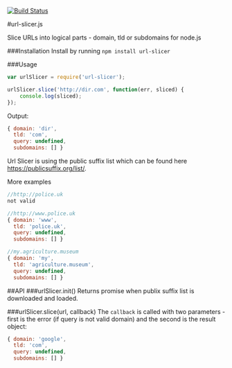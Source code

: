 [![Build Status](https://travis-ci.org/nacholibre/url-slicer.js.svg?branch=master)](https://travis-ci.org/nacholibre/url-slicer.js)

#url-slicer.js

Slice URLs into logical parts - domain, tld or subdomains for node.js

###Installation
Install by running `npm install url-slicer`

###Usage
```javascript
var urlSlicer = require('url-slicer');

urlSlicer.slice('http://dir.com', function(err, sliced) {
    console.log(sliced);
});
```
Output:
```javascript
{ domain: 'dir',
  tld: 'com',
  query: undefined,
  subdomains: [] }
```

Url Slicer is using the public suffix list which can be found here https://publicsuffix.org/list/.

More examples
```javascript
//http://police.uk
not valid
```
```javascript
//http://www.police.uk
{ domain: 'www',
  tld: 'police.uk',
  query: undefined,
  subdomains: [] }
```
```javascript
//my.agriculture.museum
{ domain: 'my',
  tld: 'agriculture.museum',
  query: undefined,
  subdomains: [] }

```

##API
###urlSlicer.init()
Returns promise when publix suffix list is downloaded and loaded.

###urlSlicer.slice(url, callback)
The `callback` is called with two parameters - first is the error (if query is not
valid domain) and the second is the result object:
```javascript
{ domain: 'google',
  tld: 'com',
  query: undefined,
  subdomains: [] }
```

